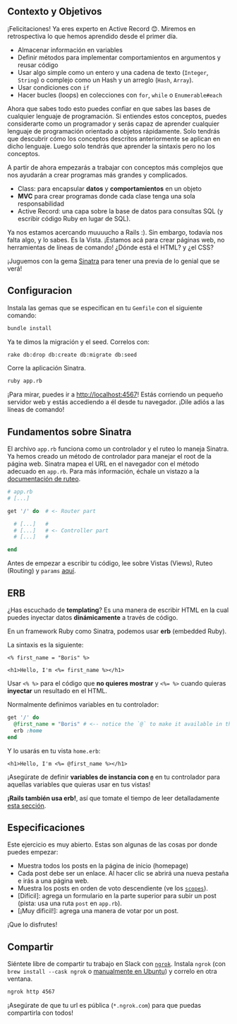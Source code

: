 ## Contexto y Objetivos

¡Felicitaciones! Ya eres experto en Active Record 😊. Miremos en retrospectiva lo que hemos aprendido desde el primer día.

- Almacenar información en variables
- Definir métodos para implementar comportamientos en argumentos y reusar código
- Usar algo simple como un entero y una cadena de texto (`Integer`, `String`) o complejo como un Hash y un arreglo (`Hash`, `Array`).
- Usar condiciones con `if`
- Hacer bucles (loops) en colecciones con `for`, `while` o `Enumerable#each`

Ahora que sabes todo esto puedes confiar en que sabes las bases de cualquier lenguaje de programación. Si entiendes estos conceptos, puedes considerarte como un programador y serás capaz de aprender cualquier lenguaje de programación orientado a objetos rápidamente. Solo tendrás que descubrir cómo los conceptos descritos anteriormente se aplican en dicho lenguaje. Luego solo tendrás que aprender la sintaxis pero no los conceptos.

A partir de ahora empezarás a trabajar con conceptos más complejos que nos ayudarán a crear programas más grandes y complicados.

- Class: para encapsular **datos** y **comportamientos** en un objeto
- **MVC** para crear programas donde cada clase tenga una sola responsabilidad
- Active Record: una capa sobre la base de datos para consultas SQL (y escribir código Ruby en lugar de SQL).

Ya nos estamos acercando muuuucho a Rails :).
Sin embargo, todavía nos falta algo, y lo sabes. Es la Vista.
¡Estamos acá para crear páginas web, no herramientas de líneas de comando! ¿Dónde está el HTML? y ¿el CSS?

¡Juguemos con la gema [Sinatra](http://www.sinatrarb.com) para tener una previa de lo genial que se verá!

## Configuracion

Instala las gemas que se especifican en tu `Gemfile` con el siguiente comando:

```bash
bundle install
```

Ya te dimos la migración y el seed. Correlos con:

```bash
rake db:drop db:create db:migrate db:seed
```
Corre la aplicación Sinatra.

```bash
ruby app.rb
```

¡Para mirar, puedes ir a [http://localhost:4567](http://localhost:4567)! Estás corriendo un pequeño servidor web y estás accediendo a él desde tu navegador. ¡Dile adiós a las líneas de comando!

## Fundamentos sobre Sinatra

El archivo `app.rb` funciona como un controlador y el ruteo lo maneja Sinatra.
Ya hemos creado un método de controlador para manejar el root de la página web. Sinatra mapea el URL en el navegador con el método adecuado en `app.rb`. Para más información, échale un vistazo a la [documentación de ruteo](http://www.sinatrarb.com/intro.html#Routes).

```ruby
# app.rb
# [...]

get '/' do  # <- Router part

  # [...]   #
  # [...]   # <- Controller part
  # [...]   #

end
```

Antes de empezar a escribir tu código, lee sobre Vistas (Views), Ruteo (Routing) y `params` [aquí](https://github.com/lewagon/sinatra-101#views).

## ERB

¿Has escuchado de **templating**? Es una manera de escribir HTML en la cual puedes inyectar datos **dinámicamente** a través de código.

En un framework Ruby como Sinatra, podemos usar **erb** (embedded Ruby).

La sintaxis es la siguiente:

```erb
<% first_name = "Boris" %>

<h1>Hello, I'm <%= first_name %></h1>
```

Usar  `<% %>` para el código que **no quieres mostrar** y  `<%= %>` cuando quieras **inyectar** un resultado en el HTML.

Normalmente definimos variables en tu controlador:

```ruby
get '/' do
  @first_name = "Boris" # <-- notice the `@` to make it available in the view!
  erb :home
end
```

Y lo usarás en tu vista `home.erb`:

```erb
<h1>Hello, I'm <%= @first_name %></h1>
```

¡Asegúrate de definir **variables de instancia con `@`** en tu controlador para aquellas variables que quieras usar en tus vistas!

**¡Rails también usa erb!**, así que tomate el tiempo de leer detalladamente [esta sección](https://github.com/lewagon/sinatra-101#passing-stuff-to-the-view).

## Especificaciones

Este ejercicio es muy abierto. Estas son algunas de las cosas por donde puedes empezar:

- Muestra todos los posts en la página de inicio (homepage)
- Cada post debe ser un enlace. Al hacer clic se abrirá una nueva pestaña e irás a una página web.
- Muestra los posts en orden de voto descendiente (ve los [`scopes`](http://guides.rubyonrails.org/active_record_querying.html#scopes)).
- [Difícil]: agrega un formulario en la parte superior para subir un post (pista: usa una ruta `post` en `app.rb`).
- [¡Muy dificil!]: agrega una manera de votar por un post.

¡Que lo disfrutes!

## Compartir

Siéntete libre de compartir tu trabajo en Slack con [`ngrok`](https://ngrok.com/). Instala `ngrok` (con `brew install --cask ngrok` o [manualmente en  Ubuntu](https://ngrok.com/download)) y correlo en otra ventana.

```bash
ngrok http 4567
```

¡Asegúrate de que tu url es pública  (`*.ngrok.com`) para que puedas compartirla con todos!
